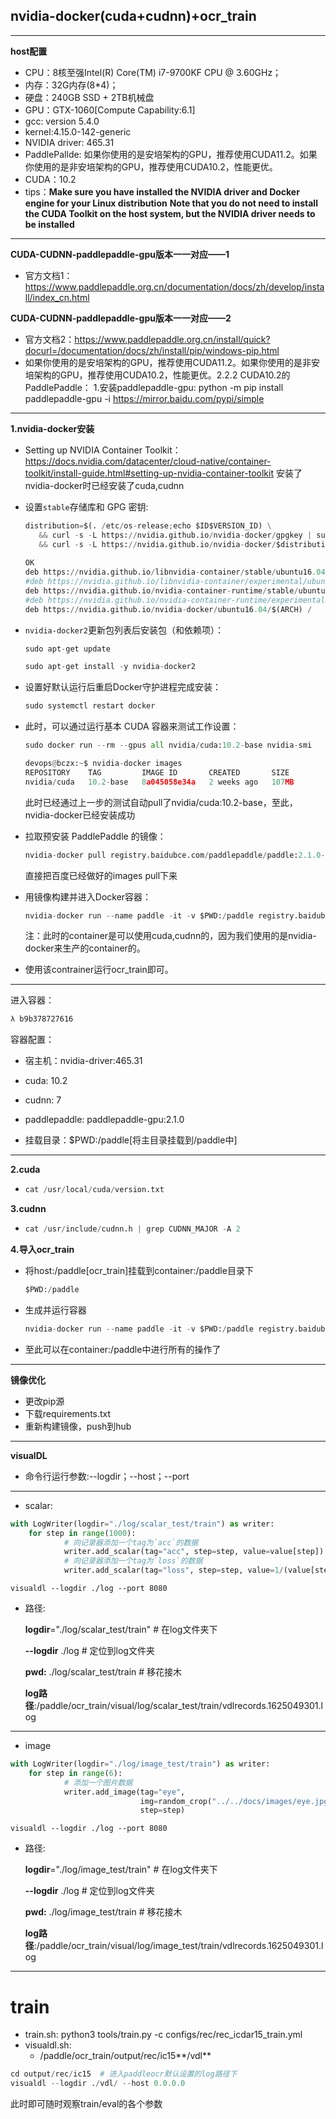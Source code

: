 ## nvidia-docker(cuda+cudnn)+ocr_train

***

**host配置**

- CPU：8核至强Intel(R) Core(TM) i7-9700KF CPU @ 3.60GHz；
- 内存：32G内存(8*4)； 
- 硬盘：240GB SSD + 2TB机械盘 
- GPU：GTX-1060[Compute Capability:6.1]
- gcc: version 5.4.0
- kernel:4.15.0-142-generic
- NVIDIA driver: 465.31
- PaddlePallde: 如果你使用的是安培架构的GPU，推荐使用CUDA11.2。如果你使用的是非安培架构的GPU，推荐使用CUDA10.2，性能更优。
- CUDA：10.2
- tips：**Make sure you have installed the NVIDIA driver and Docker engine for your Linux distribution** **Note that you do not need to install the CUDA Toolkit on the host system, but the NVIDIA driver needs to be installed**

***
**CUDA-CUDNN-paddlepaddle-gpu版本一一对应——1**

- 官方文档1：https://www.paddlepaddle.org.cn/documentation/docs/zh/develop/install/index_cn.html

**CUDA-CUDNN-paddlepaddle-gpu版本一一对应——2**

- 官方文档2：https://www.paddlepaddle.org.cn/install/quick?docurl=/documentation/docs/zh/install/pip/windows-pip.html
- 如果你使用的是安培架构的GPU，推荐使用CUDA11.2。如果你使用的是非安培架构的GPU，推荐使用CUDA10.2，性能更优。2.2.2 CUDA10.2的PaddlePaddle：
1.安装paddlepaddle-gpu: python -m pip install paddlepaddle-gpu -i https://mirror.baidu.com/pypi/simple
***

**1.nvidia-docker安装**

- Setting up NVIDIA Container Toolkit：https://docs.nvidia.com/datacenter/cloud-native/container-toolkit/install-guide.html#setting-up-nvidia-container-toolkit
  安装了nvidia-docker时已经安装了cuda,cudnn

- 设置`stable`存储库和 GPG 密钥:

  ```python
  distribution=$(. /etc/os-release;echo $ID$VERSION_ID) \
     && curl -s -L https://nvidia.github.io/nvidia-docker/gpgkey | sudo apt-key add - \
     && curl -s -L https://nvidia.github.io/nvidia-docker/$distribution/nvidia-docker.list | sudo tee /etc/apt/sources.list.d/nvidia-docker.list
     
  OK
  deb https://nvidia.github.io/libnvidia-container/stable/ubuntu16.04/$(ARCH) /
  #deb https://nvidia.github.io/libnvidia-container/experimental/ubuntu16.04/$(ARCH) /
  deb https://nvidia.github.io/nvidia-container-runtime/stable/ubuntu16.04/$(ARCH) /
  #deb https://nvidia.github.io/nvidia-container-runtime/experimental/ubuntu16.04/$(ARCH) /
  deb https://nvidia.github.io/nvidia-docker/ubuntu16.04/$(ARCH) /
  ```

- `nvidia-docker2`更新包列表后安装包（和依赖项）：

  ```python
  sudo apt-get update
  ```

  ```python
  sudo apt-get install -y nvidia-docker2
  ```

- 设置好默认运行后重启Docker守护进程完成安装：

  ```python
  sudo systemctl restart docker
  ```

- 此时，可以通过运行基本 CUDA 容器来测试工作设置：

  ```python
  sudo docker run --rm --gpus all nvidia/cuda:10.2-base nvidia-smi
  ```

  ```python
  devops@bczx:~$ nvidia-docker images
  REPOSITORY    TAG         IMAGE ID       CREATED       SIZE
  nvidia/cuda   10.2-base   8a045058e34a   2 weeks ago   107MB
  ```

  此时已经通过上一步的测试自动pull了nvidia/cuda:10.2-base，至此，nvidia-docker已经安装成功

- 拉取预安装 PaddlePaddle 的镜像：

  ```python
  nvidia-docker pull registry.baidubce.com/paddlepaddle/paddle:2.1.0-gpu-cuda10.2-cudnn7
  ```

  直接把百度已经做好的images pull下来

- 用镜像构建并进入Docker容器：

  ```python
  nvidia-docker run --name paddle -it -v $PWD:/paddle registry.baidubce.com/paddlepaddle/paddle:2.1.0-gpu-cuda10.2-cudnn7 /bin/bash
  ```

  注：此时的container是可以使用cuda,cudnn的，因为我们使用的是nvidia-docker来生产的container的。

- 使用该contrainer运行ocr_train即可。

****

进入容器：

```python
λ b9b378727616
```

容器配置：

- 宿主机：nvidia-driver:465.31

- cuda: 10.2
- cudnn: 7
- paddlepaddle: paddlepaddle-gpu:2.1.0
- 挂载目录：$PWD:/paddle[将主目录挂载到/paddle中]

****

**2.cuda**

- ```python
  cat /usr/local/cuda/version.txt
  ```

**3.cudnn**

- ```python
  cat /usr/include/cudnn.h | grep CUDNN_MAJOR -A 2
  ```

**4.导入ocr_train**

- 将host:/paddle[ocr_train]挂载到container:/paddle目录下

  ```python
  $PWD:/paddle 
  ```

- 生成并运行容器

  ```python
  nvidia-docker run --name paddle -it -v $PWD:/paddle registry.baidubce.com/paddlepaddle/paddle:2.1.0-gpu-cuda10.2-cudnn7 /bin/bash
  ```

- 至此可以在container:/paddle中进行所有的操作了

****

**镜像优化**

- 更改pip源
- 下载requirements.txt
- 重新构建镜像，push到hub

***

**visualDL**

- 命令行运行参数:--logdir；--host；--port

****

- scalar:

```python
with LogWriter(logdir="./log/scalar_test/train") as writer:
    for step in range(1000):
            # 向记录器添加一个tag为`acc`的数据
            writer.add_scalar(tag="acc", step=step, value=value[step])
            # 向记录器添加一个tag为`loss`的数据
            writer.add_scalar(tag="loss", step=step, value=1/(value[step] + 1))
```

```
visualdl --logdir ./log --port 8080
```

- 路径:

   **logdir**="./log/scalar_test/train"	# 在log文件夹下

  **--logdir** ./log					   # 定位到log文件夹

  **pwd:**	 ./log/scalar_test/train	 # 移花接木

  **log路径**:/paddle/ocr_train/visual/log/scalar_test/train/vdlrecords.1625049301.log

****

- image

```python
with LogWriter(logdir="./log/image_test/train") as writer:
    for step in range(6):
            # 添加一个图片数据
            writer.add_image(tag="eye",
                             img=random_crop("../../docs/images/eye.jpg"),
                             step=step)
```

```
visualdl --logdir ./log --port 8080
```

- 路径:

   **logdir**="./log/image_test/train"	# 在log文件夹下

  **--logdir** ./log					  # 定位到log文件夹

  **pwd:**	 ./log/image_test/train	 # 移花接木

  **log路径**:/paddle/ocr_train/visual/log/image_test/train/vdlrecords.1625049301.log

****



# train

- train.sh: python3 tools/train.py -c configs/rec/rec_icdar15_train.yml
- visualdl.sh: 
  - /paddle/ocr_train/output/rec/ic15**/vdl**

```python
cd output/rec/ic15	# 进入paddleocr默认设置的log路径下
visualdl --logdir ./vdl/ --host 0.0.0.0
```

此时即可随时观察train/eval的各个参数